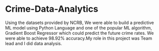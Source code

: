 # Crime-Data-Analytics
Using the datasets provided by NCRB, We were able to build a predictive ML model using Python Language and one of the popular ML algorithm, Gradient Boost Regressor which could predict the future crime rates. We were able to achieve 98.92% accuracy.My role in this project was Team lead and I did data analysis.
